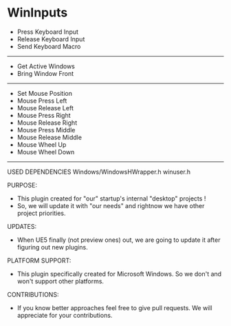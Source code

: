 # WinInputs

- Press Keyboard Input
- Release Keyboard Input
- Send Keyboard Macro
--------------------------------------------------------------------------------------------
- Get Active Windows
- Bring Window Front
--------------------------------------------------------------------------------------------
- Set Mouse Position
- Mouse Press Left
- Mouse Release Left
- Mouse Press Right
- Mouse Release Right
- Mouse Press Middle
- Mouse Release Middle
- Mouse Wheel Up
- Mouse Wheel Down
--------------------------------------------------------------------------------------------
USED DEPENDENCIES
<iostream>
<string>
Windows/WindowsHWrapper.h
winuser.h

PURPOSE:
- This plugin created for "our" startup's internal "desktop" projects !
- So, we will update it with "our needs" and rightnow we have other project priorities.

UPDATES:
- When UE5 finally (not preview ones) out, we are going to update it after figuring out new plugins.

PLATFORM SUPPORT:
- This plugin specifically created for Microsoft Windows. So we don't and won't support other platforms.

CONTRIBUTIONS:
- If you know better approaches feel free to give pull requests. We will appreciate for your contributions.